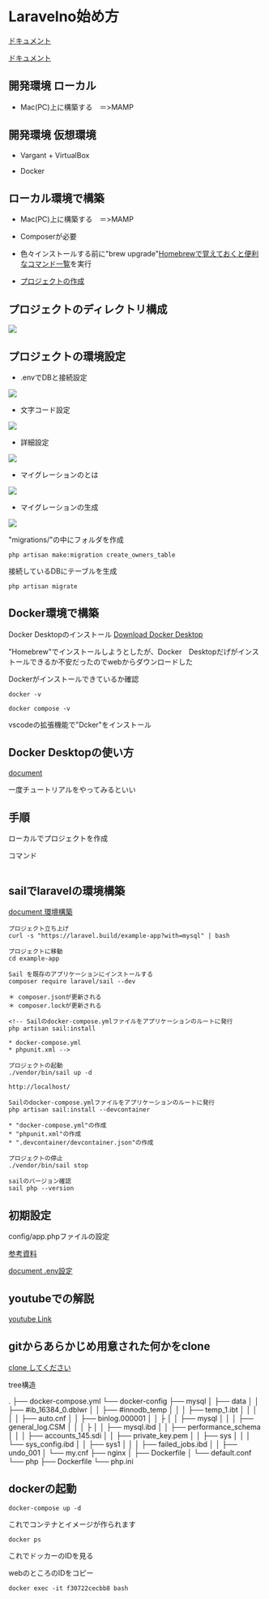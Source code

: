 # Laravelno始め方

[ドキュメント](https://laravel.com/docs/9.x/migrations#generating-migrations)

[ドキュメント](https://readouble.com/laravel/9.x/ja/installation.html)

## 開発環境 ローカル
- Mac(PC)上に構築する　＝>MAMP

## 開発環境 仮想環境
- Vargant + VirtualBox

- Docker


## ローカル環境で構築
- Mac(PC)上に構築する　＝>MAMP

- Composerが必要

- 色々インストールする前に"brew upgrade"[Homebrewで覚えておくと便利なコマンド一覧](https://parashuto.com/rriver/tools/homebrew-most-used-commands)を実行

- [プロジェクトの作成](https://laravel.com/docs/9.x)

## プロジェクトのディレクトリ構成

<img src="./image/img004.png">

## プロジェクトの環境設定

- .envでDBと接続設定

<img src="./image/img001.png">

- 文字コード設定

<img src="./image/img002.png">

- 詳細設定

<img src="./image/img003.png">

- マイグレーションのとは

<img src="./image/img005.png">

- マイグレーションの生成

<img src="./image/img006.png">

"migrations/"の中にフォルダを作成
```bush
php artisan make:migration create_owners_table
```

接続しているDBにテーブルを生成
```bush
php artisan migrate
```


## Docker環境で構築

Docker Desktopのインストール
[Download Docker Desktop](https://docs.docker.com/desktop/mac/apple-silicon/)

"Homebrew"でインストールしようとしたが、Docker　Desktopだげがインストールできるか不安だったのでwebからダウンロードした

Dockerがインストールできているか確認
```
docker -v

docker compose -v
```

vscodeの拡張機能で"Dcker"をインストール

## Docker Desktopの使い方

[document](https://docs.docker.jp/)


一度チュートリアルをやってみるといい

## 手順

ローカルでプロジェクトを作成

コマンド

```bush

```



## sailでlaravelの環境構築

[document 環境構築](https://laravel.com/docs/9.x/sail#installing-sail-into-existing-applications)

```bush
プロジェクト立ち上げ
curl -s "https://laravel.build/example-app?with=mysql" | bash

プロジェクトに移動
cd example-app

Sail を既存のアプリケーションにインストールする
composer require laravel/sail --dev

＊ composer.jsonが更新される
＊ composer.lockが更新される

<!-- Sailのdocker-compose.ymlファイルをアプリケーションのルートに発行
php artisan sail:install

* docker-compose.yml
* phpunit.xml -->

プロジェクトの起動
./vendor/bin/sail up -d

http://localhost/

Sailのdocker-compose.ymlファイルをアプリケーションのルートに発行
php artisan sail:install --devcontainer

* "docker-compose.yml"の作成
* "phpunit.xml"の作成
* ".devcontainer/devcontainer.json"の作成

プロジェクトの停止
./vendor/bin/sail stop

sailのバージョン確認
sail php --version
```


## 初期設定

config/app.phpファイルの設定

[参考資料](https://qiita.com/miriwo/items/16a982a36e7a62c4c86a)



[document .env設定](https://laravel.com/docs/9.x#environment-based-configuration)


## youtubeでの解説

[youtube Link](https://www.youtube.com/watch?v=HHHN76dHrv0&list=PLf5KB8oI_L_3mXd4MoEw4DBwhmGiF5low&index=8)

## gitからあらかじめ用意された何かをclone

[clone してください](https://github.com/sho55/todo-app-laravel9)

tree構造

.
├── docker-compose.yml
└── docker-config
    ├── mysql
    │   ├── data
    │   │   ├── #ib_16384_0.dblwr
    │   │   ├── #innodb_temp
    │   │   │   ├── temp_1.ibt
    │   │   │   
    │   │   ├── auto.cnf
    │   │   ├── binlog.000001
    │   │   ├
    │   │   ├── mysql
    │   │   │   ├── general_log.CSM
    │   │   │   ├
    │   │   ├── mysql.ibd
    │   │   ├── performance_schema
    │   │   │   ├── accounts_145.sdi
    │   │   ├── private_key.pem
    │   │   ├── sys
    │   │   │   └── sys_config.ibd
    │   │   ├── sys1
    │   │   │   ├── failed_jobs.ibd
    │   │   ├── undo_001
    │   └── my.cnf
    ├── nginx
    │   ├── Dockerfile
    │   └── default.conf
    └── php
        ├── Dockerfile
        └── php.ini

## dockerの起動

```
docker-compose up -d
```

これでコンテナとイメージが作られます

```
docker ps
```

これでドッカーのIDを見る

webのところのIDをコピー

```
docker exec -it f30722cecbb8 bash
```
